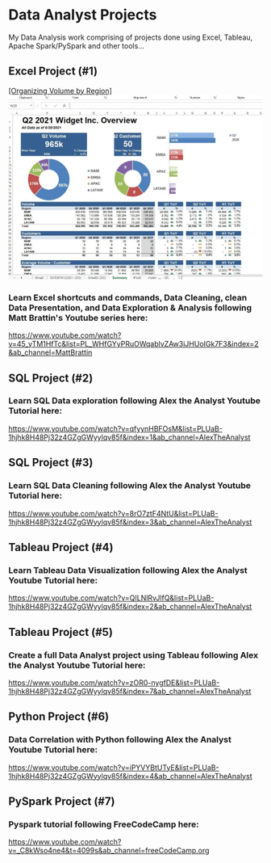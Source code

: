 # Data Analyst Projects
My Data Analysis work comprising of projects done using Excel, Tableau, Apache Spark/PySpark and other tools...  

## Excel Project (#1)
[[Organizing Volume by Region]](https://github.com/KevinGastelum/MyDataAnalystProjects/tree/main/1.%20Organizing%20Volume%20by%20Region)
![](images/excel-img.jpg)
### Learn Excel shortcuts and commands, Data Cleaning, clean Data Presentation, and Data Exploration & Analysis following Matt Brattin's Youtube series here:
https://www.youtube.com/watch?v=45_yTM1HfTc&list=PL_WHfGYyPRuOWqablvZAw3iJHUoIGk7F3&index=2&ab_channel=MattBrattin

## SQL Project (#2) 
### Learn SQL Data exploration following Alex the Analyst Youtube Tutorial here:
https://www.youtube.com/watch?v=qfyynHBFOsM&list=PLUaB-1hjhk8H48Pj32z4GZgGWyylqv85f&index=1&ab_channel=AlexTheAnalyst

## SQL Project (#3)
### Learn SQL Data Cleaning following Alex the Analyst Youtube Tutorial here:
https://www.youtube.com/watch?v=8rO7ztF4NtU&list=PLUaB-1hjhk8H48Pj32z4GZgGWyylqv85f&index=3&ab_channel=AlexTheAnalyst

## Tableau Project (#4)
### Learn Tableau Data Visualization following Alex the Analyst Youtube Tutorial here:
https://www.youtube.com/watch?v=QILNlRvJlfQ&list=PLUaB-1hjhk8H48Pj32z4GZgGWyylqv85f&index=2&ab_channel=AlexTheAnalyst

## Tableau Project (#5)
### Create a full Data Analyst project using Tableau following Alex the Analyst Youtube Tutorial here:
https://www.youtube.com/watch?v=zOR0-nygfDE&list=PLUaB-1hjhk8H48Pj32z4GZgGWyylqv85f&index=7&ab_channel=AlexTheAnalyst

## Python Project (#6)
### Data Correlation with Python following Alex the Analyst Youtube Tutorial here:
https://www.youtube.com/watch?v=iPYVYBtUTyE&list=PLUaB-1hjhk8H48Pj32z4GZgGWyylqv85f&index=4&ab_channel=AlexTheAnalyst

## PySpark Project (#7)
### Pyspark tutorial following FreeCodeCamp here:
https://www.youtube.com/watch?v=_C8kWso4ne4&t=4099s&ab_channel=freeCodeCamp.org
